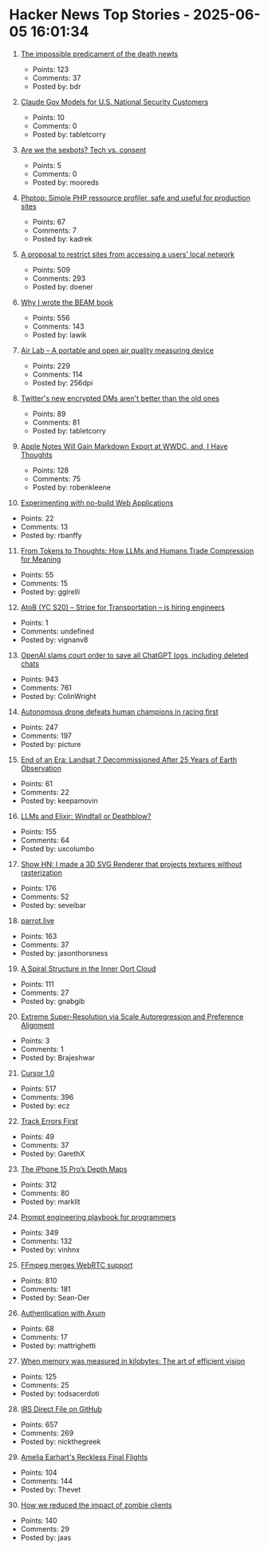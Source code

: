 # Hacker News Top Stories - 2025-06-05 16:01:34

1. [The impossible predicament of the death newts](https://crookedtimber.org/2025/06/05/occasional-paper-the-impossible-predicament-of-the-death-newts/)
   - Points: 123
   - Comments: 37
   - Posted by: bdr

2. [Claude Gov Models for U.S. National Security Customers](https://www.anthropic.com/news/claude-gov-models-for-u-s-national-security-customers)
   - Points: 10
   - Comments: 0
   - Posted by: tabletcorry

3. [Are we the sexbots? Tech vs. consent](https://joelmorris.substack.com/p/are-we-the-sexbots-tech-vs-consent)
   - Points: 5
   - Comments: 0
   - Posted by: mooreds

4. [Phptop: Simple PHP ressource profiler, safe and useful for production sites](https://github.com/bearstech/phptop)
   - Points: 67
   - Comments: 7
   - Posted by: kadrek

5. [A proposal to restrict sites from accessing a users’ local network](https://github.com/explainers-by-googlers/local-network-access)
   - Points: 509
   - Comments: 293
   - Posted by: doener

6. [Why I wrote the BEAM book](https://happihacking.com/blog/posts/2025/why_I_wrote_theBEAMBook/)
   - Points: 556
   - Comments: 143
   - Posted by: lawik

7. [Air Lab – A portable and open air quality measuring device](https://networkedartifacts.com/airlab/simulator)
   - Points: 229
   - Comments: 114
   - Posted by: 256dpi

8. [Twitter's new encrypted DMs aren't better than the old ones](https://mjg59.dreamwidth.org/71646.html)
   - Points: 89
   - Comments: 81
   - Posted by: tabletcorry

9. [Apple Notes Will Gain Markdown Export at WWDC, and, I Have Thoughts](https://daringfireball.net/linked/2025/06/04/apple-notes-markdown)
   - Points: 128
   - Comments: 75
   - Posted by: robenkleene

10. [Experimenting with no-build Web Applications](https://andregarzia.com/2025/06/experimenting-with-no-build-web-applications.html)
   - Points: 22
   - Comments: 13
   - Posted by: rbanffy

11. [From Tokens to Thoughts: How LLMs and Humans Trade Compression for Meaning](https://arxiv.org/abs/2505.17117)
   - Points: 55
   - Comments: 15
   - Posted by: ggirelli

12. [AtoB (YC S20) – Stripe for Transportation – is hiring engineers](https://jobs.ashbyhq.com/atob)
   - Points: 1
   - Comments: undefined
   - Posted by: vignanv8

13. [OpenAI slams court order to save all ChatGPT logs, including deleted chats](https://arstechnica.com/tech-policy/2025/06/openai-says-court-forcing-it-to-save-all-chatgpt-logs-is-a-privacy-nightmare/)
   - Points: 943
   - Comments: 761
   - Posted by: ColinWright

14. [Autonomous drone defeats human champions in racing first](https://www.tudelft.nl/en/2025/lr/autonomous-drone-from-tu-delft-defeats-human-champions-in-historic-racing-first)
   - Points: 247
   - Comments: 197
   - Posted by: picture

15. [End of an Era: Landsat 7 Decommissioned After 25 Years of Earth Observation](https://www.usgs.gov/news/national-news-release/end-era-landsat-7-decommissioned-after-25-years-earth-observation)
   - Points: 61
   - Comments: 22
   - Posted by: keepamovin

16. [LLMs and Elixir: Windfall or Deathblow?](https://www.zachdaniel.dev/p/llms-and-elixir-windfall-or-deathblow)
   - Points: 155
   - Comments: 64
   - Posted by: uxcolumbo

17. [Show HN: I made a 3D SVG Renderer that projects textures without rasterization](https://seve.blog/p/i-made-a-3d-svg-renderer-that-projects)
   - Points: 176
   - Comments: 52
   - Posted by: seveibar

18. [parrot.live](https://github.com/hugomd/parrot.live)
   - Points: 163
   - Comments: 37
   - Posted by: jasonthorsness

19. [A Spiral Structure in the Inner Oort Cloud](https://iopscience.iop.org/article/10.3847/1538-4357/adbf9b)
   - Points: 111
   - Comments: 27
   - Posted by: gnabgib

20. [Extreme Super-Resolution via Scale Autoregression and Preference Alignment](https://arxiv.org/abs/2505.18600)
   - Points: 3
   - Comments: 1
   - Posted by: Brajeshwar

21. [Cursor 1.0](https://www.cursor.com/en/changelog/1-0)
   - Points: 517
   - Comments: 396
   - Posted by: ecz

22. [Track Errors First](https://www.bugsink.com/blog/track-errors-first/)
   - Points: 49
   - Comments: 37
   - Posted by: GarethX

23. [The iPhone 15 Pro’s Depth Maps](https://tech.marksblogg.com/apple-iphone-15-pro-depth-map-heic.html)
   - Points: 312
   - Comments: 80
   - Posted by: marklit

24. [Prompt engineering playbook for programmers](https://addyo.substack.com/p/the-prompt-engineering-playbook-for)
   - Points: 349
   - Comments: 132
   - Posted by: vinhnx

25. [FFmpeg merges WebRTC support](https://git.ffmpeg.org/gitweb/ffmpeg.git/commit/167e343bbe75515a80db8ee72ffa0c607c944a00)
   - Points: 810
   - Comments: 181
   - Posted by: Sean-Der

26. [Authentication with Axum](https://mattrighetti.com/2025/05/03/authentication-with-axum)
   - Points: 68
   - Comments: 17
   - Posted by: mattrighetti

27. [When memory was measured in kilobytes: The art of efficient vision](https://www.softwareheritage.org/2025/06/04/history_computer_vision/)
   - Points: 125
   - Comments: 25
   - Posted by: todsacerdoti

28. [IRS Direct File on GitHub](https://chrisgiven.com/2025/05/direct-file-on-github/)
   - Points: 657
   - Comments: 269
   - Posted by: nickthegreek

29. [Amelia Earhart's Reckless Final Flights](https://www.newyorker.com/magazine/2025/06/09/amelia-earharts-reckless-final-flights)
   - Points: 104
   - Comments: 144
   - Posted by: Thevet

30. [How we reduced the impact of zombie clients](https://letsencrypt.org/2025/06/04/how-we-reduced-the-impact-of-zombie-clients/)
   - Points: 140
   - Comments: 29
   - Posted by: jaas

